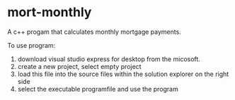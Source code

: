 mort-monthly
============

A c++ progam that calculates monthly mortgage payments.

To use program: 

1. download visual studio express for desktop from the micosoft.
2. create a new project, select empty project
3. load this file into the source files within the solution explorer on the right side
4. select the executable programfile and use the program
